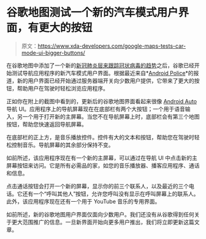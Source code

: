# 谷歌地图测试一个新的汽车模式用户界面，有更大的按钮

> 原文：<https://www.xda-developers.com/google-maps-tests-car-mode-ui-bigger-buttons/>

在谷歌地图中添加了一个新的[新冠肺炎层来跟踪冠状病毒的趋势](https://www.xda-developers.com/google-maps-covid-19-layer-track-coronavirus-by-region/)之后，谷歌已经开始测试导航应用程序的新汽车模式用户界面。根据最近来自*[Android Police](https://www.androidpolice.com/2020/09/27/google-maps-is-getting-a-dedicated-car-mode-ui/)*的报道，新的用户界面已经开始通过服务器端开关向少数用户提供，它带来了更大的按钮，帮助用户在驾驶时轻松浏览应用程序。

正如你在附上的截图中看到的，更新后的谷歌地图界面看起来很像 [Android Auto](https://www.xda-developers.com/tag/android-auto/) 导航 UI。应用程序上的导航屏幕现在在底部栏有两个大按钮；一个用于语音输入，另一个用于打开新的主屏幕。当您不在导航屏幕上时，底部栏会有第三个地图按钮，帮助您快速返回导航屏幕。

在底部栏的正上方，是音乐播放控件。控件有大的文本和按钮，帮助您在驾驶时轻松控制音乐。导航屏幕的其余部分保持不变。

如前所述，该应用程序现在有一个新的主屏幕，可以通过在导航 UI 中点击新的主屏幕按钮来访问。它是所有必需品的家，如您的音乐播放器、播客应用程序、通话和信息。

点击通话按钮会打开一个新的屏幕，显示你的前三个联系人，以及最近的三个电话。它还有一个“呼叫其他人”按钮，允许您呼叫没有显示在呼叫屏幕上的联系人。此外，该应用程序现在还有一个用于 YouTube 音乐的专用界面。

如前所述，新的谷歌地图用户界面仅面向少数用户。我们还没有从谷歌得到任何关于更大范围推广的信息。一旦新界面开始向更多用户推出，我们将立即更新这篇文章。